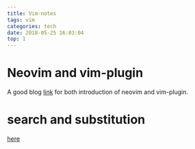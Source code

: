 ```yaml
---
title: Vim-notes
tags: vim
categories: tech
date: 2018-05-25 16:03:04
top: 1
---
```


# Neovim and vim-plugin
A good blog [link](http://zhranklin.com/blog/%E6%89%93%E9%80%A0%E4%B8%80%E4%B8%AA%E7%8E%B0%E4%BB%A3%E5%8C%96%E7%9A%84vim%E7%BC%96%E8%BE%91%E5%99%A8:%20neovim%20+%20nyaovim%20+%20youcompleteme%20+%20airline#vim-plug%E4%BD%BF%E7%94%A8) for both introduction of neovim and vim-plugin.

# search and substitution
[here](https://harttle.land/2016/08/08/vim-search-in-file.html)
